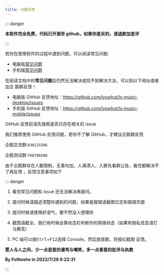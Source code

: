 ```yaml
---
title: 问题反馈
---
```


::: danger

**本软件完全免费，代码已开源至 github，如果你是买的，请退款加差评**

:::

若你在使用软件的过程中遇到问题，可以阅读常见问题:

- 电脑版[常见问题](/document/)
- 手机版[常见问题](/document/)

在阅读文档中的**常见问题**后仍然无法解决或找不到解决方法，可以到以下地址或者加企
鹅群反馈！

- 电脑版 GitHub 反馈地址：<https://github.com/lyswhut/lx-music-desktop/issues>
- 手机版 GitHub 反馈地址：<https://github.com/lyswhut/lx-music-mobile/issues>

GitHub 反馈前请先搜索是否已存在相关的 issue

我们推荐使用 GitHub 反馈问题，若你不了解 GitHub，才建议企鹅群反馈

企鹅交流群:`830125506`

企鹅测试群:`768786588`

由于企鹅群存在人数限制，无事勿加，人满清人，入群先看群公告，看完都解决不了再反馈
，反馈注意事项如下

::: danger

1. 看完常见问题和 issue 还无法解决再提问。

2. 提问时候请描述清楚你遇到的问题，如果是报错请截图日志和报错页面

3. 提问时候请使用好语气，要不然没人想理你

4. 截图请截全，我们有时候会靠状态栏判断你的网络状态（如果有隐私信息请打马赛克）

5. PC 端可以按<kbd>Ctrl</kbd>+<kbd>F12</kbd>选择 Console，然后放首歌，将报红截图
   反馈。

**愿人与人之间，少一点恶意的谩骂与嘲笑，多一点善意的批评与执教**

**By Folltoshe in 2022/7/28 6:22:31**

:::
